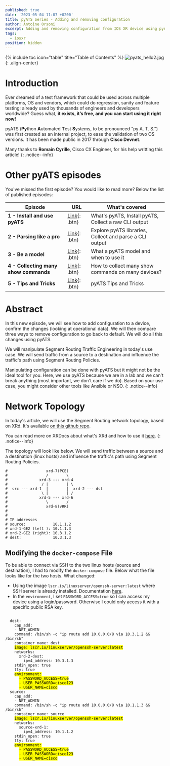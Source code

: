 ```yaml
---
published: true
date: '2023-05-04 11:07 +0200'
title: pyATS Series - Adding and removing configuration
author: Antoine Orsoni
excerpt: Adding and removing configuration from IOS XR device using pyATS
tags:
  - iosxr
position: hidden
---
```

{% include toc icon="table" title="Table of Contents" %}
![pyats_hello2.jpg]({{site.baseurl}}/images/pyats_hello2.jpg){: .align-center}

# Introduction

Ever dreamed of a test framework that could be used across multiple platforms, OS and vendors, which could do regression, sanity and feature testing; already used by thousands of engineers and developers worldwide? Guess what, **it exists, it’s free, and you can start using it right now!**

pyATS (**Py**thon **A**utomated **T**est **S**ystems, to be pronounced "py A. T. S.") was first created as an internal project, to ease the validation of two OS versions. It has been made public in 2017 through **Cisco Devnet**.

Many thanks to **Romain Cyrille**, Cisco CX Engineer, for his help writting this article!
{: .notice--info}

# Other pyATS episodes

You've missed the first episode? You would like to read more? Below the list of published episodes:

| Episode 	| URL                                                                                              	| What's covered                                        	|
|---------	|--------------------------------------------------------------------------------------------------	|-------------------------------------------------------	|
| **1 - Install and use pyATS**       	| [Link](https://xrdocs.io/programmability/tutorials/pyats-series-install-and-use-pyats/){: .btn}  	|  What's pyATS, Install pyATS, Collect a raw CLI output 	|
| **2 - Parsing like  a pro**       	| [Link](https://xrdocs.io/programmability/tutorials/pyats-series-parsing-like-a-pro/){: .btn} 	|  Explore pyATS libraries, Collect and parse a CLI output        	|
| **3 - Be a model**       	| [Link](https://xrdocs.io/programmability/tutorials/pyats-series-be-a-model/){: .btn} 	|  What a pyATS model and when to use it        	|
| **4 - Collecting many show commands**       	| [Link](https://xrdocs.io/programmability/tutorials/pyats-series-collecting-many-show-commands/){: .btn} 	|  How to collect many show commands on many devices? |
| **5 - Tips and Tricks**       	| [Link](https://xrdocs.io/programmability/tutorials/pyats-series-tips-and-tricks/){: .btn} 	|  pyATS Tips and Tricks |

# Abstract

In this new episode, we will see how to add configuration to a device, confirm the changes (looking at operational data). We will then compare three ways to remove configuration to go back to default. We will do all this changes using pyATS.

We will manipulate Segment Routing Traffic Engineering in today's use case. We will send traffic from a source to a destination and influence the traffic's path using Segment Routing Policies.

Manipulating configuration can be done with pyATS but it might not be the ideal tool for you. Here, we use pyATS because we are in a lab and we can't break anything (most important, we don't care if we do). Based on your use case, you might consider other tools like Ansible or NSO.
{: .notice--info}

# Network Topology

In today's article, we will use the Segment Routing network topology, based on XRd. It's available [on this github repo](https://github.com/ios-xr/xrd-tools/blob/main/samples/xr_compose_topos/segment-routing/docker-compose.xr.yml).

You can read more on XRDocs about what's XRd and how to use it [here](https://xrdocs.io/virtual-routing/tutorials/).
{: .notice--info}

The topology will look like below. We will send traffic between a source and a destination (linux hosts) and influence the traffic's path using Segment Routing Policies.

```
#                 xrd-7(PCE)
#                 /        \
#              xrd-3 --- xrd-4
#               / |        | \
#  src --- xrd-1  |        |  xrd-2 --- dst
#               \ |        | /
#              xrd-5 --- xrd-6
#                 \        /
#                 xrd-8(vRR)
#
#
# IP addresses
# source:            10.1.1.2
# xrd-1-GE2 (left ): 10.1.1.3
# xrd-2-GE2 (right): 10.3.1.2
# dest:              10.3.1.3
```

## Modifying the `docker-compose` File

To be able to connect via SSH to the two linux hosts (source and destination), I had to modify the `docker-compose` file. Below what the file looks like for the two hosts. What changed:
- Using the image `lscr.io/linuxserver/openssh-server:latest` where SSH server is already installed. Documentation [here](https://github.com/linuxserver/docker-openssh-server).
- In the `environment`, I set `PASSWORD_ACCESS=true` so I can access my device using a login/password. Otherwise I could only access it with a specific public RSA key.

<div class="highlighter-rouge">
<pre class="highlight">
<code>
  dest:
    cap_add:
    - NET_ADMIN
    command: /bin/sh -c "ip route add 10.0.0.0/8 via 10.3.1.2 && /bin/sh"
    container_name: dest
    <mark>image: lscr.io/linuxserver/openssh-server:latest</mark>
    networks:
      xrd-2-dest:
        ipv4_address: 10.3.1.3
    stdin_open: true
    tty: true
    <mark>environment:</mark>
      <mark>- PASSWORD_ACCESS=true</mark>
      <mark>- USER_PASSWORD=cisco123</mark>
      <mark>- USER_NAME=cisco</mark>
  source:
    cap_add:
    - NET_ADMIN
    command: /bin/sh -c "ip route add 10.0.0.0/8 via 10.1.1.3 && /bin/sh"
    container_name: source
    <mark>image: lscr.io/linuxserver/openssh-server:latest</mark>
    networks:
      source-xrd-1:
        ipv4_address: 10.1.1.2
    stdin_open: true
    tty: true
    <mark>environment:</mark>
      <mark>- PASSWORD_ACCESS=true</mark>
      <mark>- USER_PASSWORD=cisco123</mark>
      <mark>- USER_NAME=cisco</mark>
</code>
</pre>
</div>

